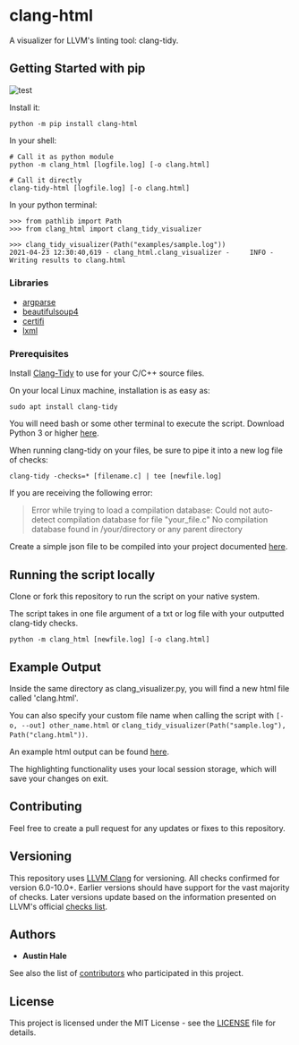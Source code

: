 # clang-html
A visualizer for LLVM's linting tool: clang-tidy.

## Getting Started with pip 
![test](https://static.pepy.tech/personalized-badge/clang-html?period=total&units=international_system&left_color=black&right_color=blue&left_text=Downloads)

Install it:
```
python -m pip install clang-html
```
In your shell:
```
# Call it as python module
python -m clang_html [logfile.log] [-o clang.html]

# Call it directly
clang-tidy-html [logfile.log] [-o clang.html]
```

In your python terminal:
```
>>> from pathlib import Path
>>> from clang_html import clang_tidy_visualizer

>>> clang_tidy_visualizer(Path("examples/sample.log"))
2021-04-23 12:30:40,619 - clang_html.clang_visualizer -     INFO - Writing results to clang.html
```

### Libraries
- [argparse](https://pypi.org/project/argparse/)
- [beautifulsoup4](https://pypi.org/project/beautifulsoup4/)
- [certifi](https://pypi.org/project/certifi/)
- [lxml](https://pypi.org/project/lxml/)

### Prerequisites

Install [Clang-Tidy](http://clang.llvm.org/extra/clang-tidy/) to use for your C/C++ source files.

On your local Linux machine, installation is as easy as:

```
sudo apt install clang-tidy
```

You will need bash or some other terminal to execute the script. Download Python 3 or higher [here](https://www.python.org/downloads/).

When running clang-tidy on your files, be sure to pipe it into a new log file of checks:

```
clang-tidy -checks=* [filename.c] | tee [newfile.log]
```

If you are receiving the following error:

> Error while trying to load a compilation database:
> Could not auto-detect compilation database for file "your_file.c"
> No compilation database found in /your/directory or any parent directory

Create a simple json file to be compiled into your project documented [here](http://clang.llvm.org/docs/JSONCompilationDatabase.html).

## Running the script locally

Clone or fork this repository to run the script on your native system.

The script takes in one file argument of a txt or log file with your outputted clang-tidy checks.

```
python -m clang_html [newfile.log] [-o clang.html]
```

## Example Output

Inside the same directory as clang_visualizer.py, you will find a new html file called 'clang.html'.

You can also specify your custom file name when calling the script with `[-o, --out] other_name.html` or `clang_tidy_visualizer(Path("sample.log"), Path("clang.html"))`.

An example html output can be found [here](https://austinbhale.com/Clang-Visualizer/examples/clang.html).

The highlighting functionality uses your local session storage, which will save your changes on exit.

## Contributing

Feel free to create a pull request for any updates or fixes to this repository.

## Versioning

This repository uses [LLVM Clang](http://clang.llvm.org/extra/clang-tidy/index.html) for versioning. All checks confirmed for version 6.0-10.0+. Earlier versions should have support for the vast majority of checks. Later versions update based on the information presented on LLVM's official [checks list](http://clang.llvm.org/extra/clang-tidy/checks/list.html).

## Authors

- **Austin Hale**

See also the list of [contributors](https://github.com/austinbhale/Clang-Visualizer/graphs/contributors) who participated in this project.

## License

This project is licensed under the MIT License - see the [LICENSE](https://github.com/austinbhale/Clang-Visualizer/LICENSE) file for details.
